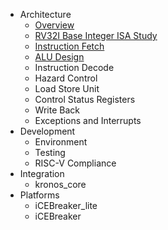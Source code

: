 - Architecture
  - [Overview](arch_overview.md)
  - [RV32I Base Integer ISA Study](rv32_study.md)
  - [Instruction Fetch](instr_fetch.md)
  - [ALU Design](alu_design.md)
  - Instruction Decode
  - Hazard Control
  - Load Store Unit
  - Control Status Registers
  - Write Back
  - Exceptions and Interrupts
- Development
  - Environment
  - Testing
  - RISC-V Compliance
- Integration
  - kronos_core
- Platforms
  - iCEBreaker_lite
  - iCEBreaker